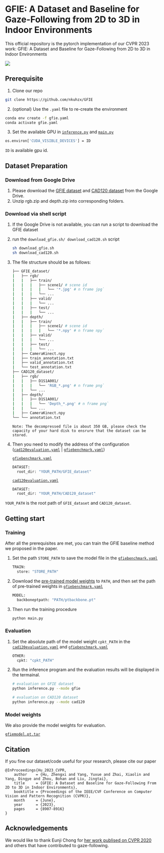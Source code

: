 # GFIE: A Dataset and Baseline for Gaze-Following from 2D to 3D in Indoor Environments

This official repository is the pytorch implementation of our CVPR 2023 work: GFIE: A Dataset and Baseline for Gaze-Following from 2D to 3D in Indoor Environments

[![](https://shields.io/badge/homepage-website-pink?logo=appveyor&style=for-the-badge)](https://sites.google.com/view/gfie)

## Prerequisite
1. Clone our repo
```bash
git clone https://github.com/nkuhzx/GFIE
```

2. (optional) Use the `.yaml` file to re-create the environment
```bash
conda env create -f gfie.yaml
conda activate gfie.yaml
```

3. Set the available GPU in [`inference.py`](inference.py) and [`main.py`](inference.py)
```bash
os.environ['CUDA_VISIBLE_DEVICES'] = ID
```
`ID` is available gpu id.

## Dataset Preparation

### Download from Google Drive
1. Please download the [GFIE dataset](https://drive.google.com/drive/folders/1AKA1jCVdrMmLIXqTeNNCFo5VnUrAcplq?usp=sharing) and [CAD120 dataset](https://drive.google.com/drive/folders/1PNe5AYHd2pdMJin4YzO1ntsdpoZH7pQb?usp=sharing) from the Google Drive. 
2. Unzip rgb.zip and depth.zip into corresponding folders.

### Download via shell script

1. If the Google Drive is not available, you can run a script to download the GFIE dataset
2. run the `download_gfie.sh/ download_cad120.sh` script

    ```bash
    sh download_gfie.sh
    sh download_cad120.sh
    ```

3. The file structure should be as follows:

    ```bash
    ├── GFIE_dataset/
    |   ├── rgb/
    |   |   ├── train/
    |   |   |   ├── scene1/ # scene id
    |   |   |   |   └── '*.jpg' # n frame jpg`
    |   |   |   └── ...
    |   |   ├── valid/
    |   |   |   └── ...
    |   |   ├── test/
    |   |   |   └── ...
    |   ├── depth/
    |   |   ├── train/
    |   |   |   ├── scene1/ # scene id
    |   |   |   |   └── '*.npy' # n frame npy`
    |   |   ├── valid/
    |   |   |   └── ...
    |   |   ├── test/
    |   |   |   └── ...
    |   ├── CameraKinect.npy
    |   ├── train_annotation.txt
    |   ├── valid_annotation.txt
    |   └── test_annotation.txt
    ├── CAD120_dataset/
    |   ├── rgb/
    |   |   ├── D1S1A001/
    |   |   |   └── 'RGB_*.png' # n frame png`
    |   |   └── ...
    |   ├── depth/
    |   |   ├── D1S1A001/
    |   |   |   └── 'Depth_*.png' # n frame png`
    |   |   └── ...
    |   ├── CameraKinect.npy
    └── └── annotation.txt
    ```
    `Note: The decompressed file is about 350 GB, please check the capacity of your hard disk to ensrure that the dataset can be stored.`

4. Then you need to modify the address of the configuration ([`cad120evaluation.yaml`](config/cad120evaluation.yaml) | [`gfiebenchmark.yaml`](config/gfiebenchmark.yaml))

    [`gfiebenchmark.yaml`](config/gfiebenchmark.yaml)
    ```bash
    DATASET:
      root_dir: "YOUR_PATH/GFIE_dataset"
    ```

    [`cad120evaluation.yaml`](config/cad120evaluation.yaml) 
    ```bash
    DATASET:
      root_dir: "YOUR_PATH/CAD120_dataset"
    ```

`YOUR_PATH` is the root path of `GFIE_dataset` and `CAD120_dataset`.

## Getting start

### Training

After all the prerequisites are met, you can train the GFIE baseline method we proposed in the paper.

1. Set the path `STORE_PATH` to save the model file in the [`gfiebenchmark.yaml`](config/gfiebenchmark.yaml)

    ```bash
    TRAIN:
      store: "STORE_PATH"
    ```

2. Download the [pre-trained model weights](https://drive.google.com/file/d/1eXWy4-bg5BQeCHbyH6R1dbWceGCNKPe4/view?usp=sharing) to `PATH`, and then set the path of pre-trained weights in [`gfiebenchmark.yaml`](config/gfiebenchmark.yaml)

    ```bash
    MODEL:
      backboneptpath: "PATH/ptbackbone.pt"
    ```

3. Then run the training procedure
    ```bash
    python main.py
    ```

### Evaluation

1. Set the absolute path of the model weight `cpkt_PATH` in the [`cad120evaluation.yaml`](config/cad120evaluation.yaml) and [`gfiebenchmark.yaml`](config/gfiebenchmark.yaml)

    ```bash
    OTHER:
      cpkt: "cpkt_PATH"
    ```

2. Run the inference program and the evaluation results will be displayed in the termainal.

    ```bash
    # evaluation on GFIE dataset
    python inference.py --mode gfie
    
    # evaluation on CAD120 dataset
    python inference.py --mode cad120
    ```

### Model weights

We also provide the model weights for evaluation.

[`gfiemodel.pt.tar`](https://drive.google.com/file/d/1VVpAC1z5sQA0niuA92nmQIRRnin7TvIH/view?usp=sharing)

## Citation
If you fine our dataset/code useful for your research, please cite our paper
```
@InProceedings{Hu_2023_CVPR,
    author    = {Hu, Zhengxi and Yang, Yuxue and Zhai, Xiaolin and Yang, Dingye and Zhou, Bohan and Liu, Jingtai},
    title     = {GFIE: A Dataset and Baseline for Gaze-Following From 2D to 3D in Indoor Environments},
    booktitle = {Proceedings of the IEEE/CVF Conference on Computer Vision and Pattern Recognition (CVPR)},
    month     = {June},
    year      = {2023},
    pages     = {8907-8916}
}
```

## Acknowledgements

We would like to thank Eunji Chong for [her work publised on CVPR 2020](https://github.com/ejcgt/attention-target-detection) and others that have contributed to gaze-following.




